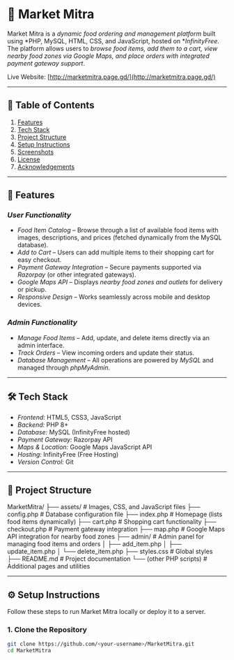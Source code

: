 # 🍴 Market Mitra

Market Mitra is a *dynamic food ordering and management platform* built using *PHP, MySQL, HTML, CSS, and JavaScript, hosted on **InfinityFree*.  
The platform allows users to *browse food items, add them to a cart, view nearby food zones via Google Maps, and place orders with integrated payment gateway support*.  

Live Website: [http://marketmitra.page.gd/](http://marketmitra.page.gd/)  

---

## 📖 Table of Contents
1. [Features](#-features)  
2. [Tech Stack](#-tech-stack)  
3. [Project Structure](#-project-structure)  
4. [Setup Instructions](#-setup-instructions)  
5. [Screenshots](#-screenshots)  
6. [License](#-license)  
7. [Acknowledgements](#-acknowledgements)  

---

## 🚀 Features

### *User Functionality*
- *Food Item Catalog* – Browse through a list of available food items with images, descriptions, and prices (fetched dynamically from the MySQL database).
- *Add to Cart* – Users can add multiple items to their shopping cart for easy checkout.
- *Payment Gateway Integration* – Secure payments supported via *Razorpay* (or other integrated gateways).
- *Google Maps API* – Displays *nearby food zones and outlets* for delivery or pickup.
- *Responsive Design* – Works seamlessly across mobile and desktop devices.

### *Admin Functionality*
- *Manage Food Items* – Add, update, and delete items directly via an admin interface.
- *Track Orders* – View incoming orders and update their status.
- *Database Management* – All operations are powered by *MySQL* and managed through *phpMyAdmin*.

---

## 🛠 Tech Stack

- *Frontend:* HTML5, CSS3, JavaScript  
- *Backend:* PHP 8+  
- *Database:* MySQL (InfinityFree hosted)  
- *Payment Gateway:* Razorpay API  
- *Maps & Location:* Google Maps JavaScript API  
- *Hosting:* InfinityFree (Free Hosting)  
- *Version Control:* Git

---

## 📂 Project Structure

MarketMitra/
├── assets/ # Images, CSS, and JavaScript files
├── config.php # Database configuration file
├── index.php # Homepage (lists food items dynamically)
├── cart.php # Shopping cart functionality
├── checkout.php # Payment gateway integration
├── map.php # Google Maps API integration for nearby food zones
├── admin/ # Admin panel for managing food items and orders
│ ├── add_item.php
│ ├── update_item.php
│ └── delete_item.php
├── styles.css # Global styles
├── README.md # Project documentation
└── (other PHP scripts) # Additional pages and utilities

---

## ⚙ Setup Instructions

Follow these steps to run Market Mitra locally or deploy it to a server.

### 1. Clone the Repository
```bash
git clone https://github.com/<your-username>/MarketMitra.git
cd MarketMitra
